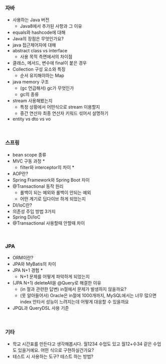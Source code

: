 ### 자바

- 사용하는 Java 버전
    - Java8에서 추가된 사항과 그 이유
- equals와 hashcode에 대해
- Java의 장점은 무엇인가요?
- java 접근제어자에 대해
- abstract class vs interface
    - 사용 목적 측면에서의 차이점
- 클래스, 메서드, 변수에 final이 붙은 경우
- Collection 구성 요소와 특징
    - 순서 유지해야하는 Map
- java memory 구조
    - (gc 언급해서) gc가 무엇인가
    - gc의 종류
- stream 사용해봤는지
    - 특정 상황에서 어떤식으로 stream 이용할지
    - 중간 연산자 최종 연산자 키워드 섞어서 설명하기
- entity vs dto vs vo

<br/>

### 스프링

- bean scope 종류
- MVC 구동 과정 *
    - filter와 interceptor의 차이 *
- AOP란?
- Spring Framework와 Spring Boot 차이
- @Transactional 동작 원리
    - 롤백이 되는 예외와 롤백이 안되는 예외
    - 어떤 계기로 딥다이브 하게 되었는지
- DI/IoC란?
- 의존성 주입 방법 3가지
- Spring Di/IoC
- @Transactional 사용할때 안할때 차이

<br/>

### JPA

- ORM이란?
- JPA와 MyBatis의 차이
- JPA N+1 경험 *
    - N+1 문제를 어떻게 파악하게 되었는지
- (JPA N+1) deleteAll을 @Query로 해결한 이유
    - (in 절과 관련한 답변) in절에서 문제가 발생하지 않을까요?
    - (못 알아들어서) Oracle은 in절에 1000개까지, MySQL에서는 너무 많으면 index 안타서 성능이 느려지는데 어떻게 대응할 수 있을까요
- JPQL과 QueryDSL 사용 기준

<br/>

### 기타

- 학교 시간표를 만든다고 생각해봅시다. 월1234 수업도 있고 월12+수34 같은 수업도 있을거예요. 어떤 식으로 구현하실건가요?
- 테스트 시 사용하는 도구? 테스트 하는 방법?
